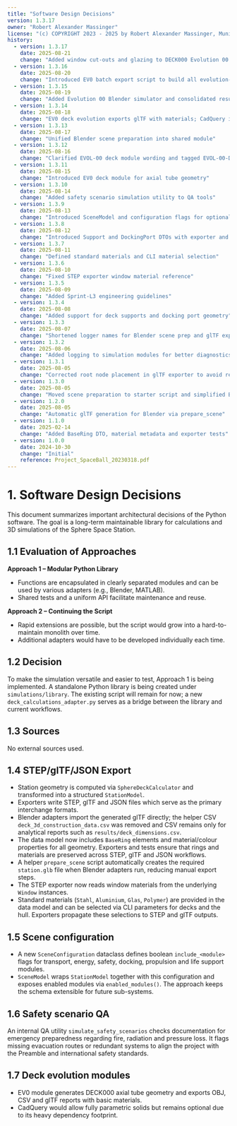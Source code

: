 ```yaml
---
title: "Software Design Decisions"
version: 1.3.17
owner: "Robert Alexander Massinger"
license: "(c) COPYRIGHT 2023 - 2025 by Robert Alexander Massinger, Munich, Germany. ALL RIGHTS RESERVED."
history:
  - version: 1.3.17
    date: 2025-08-21
    change: "Added window cut-outs and glazing to DECK000 Evolution 00 module"
  - version: 1.3.16
    date: 2025-08-20
    change: "Introduced EV0 batch export script to build all evolution-00 results"
  - version: 1.3.15
    date: 2025-08-19
    change: "Added Evolution 00 Blender simulator and consolidated results directory"
  - version: 1.3.14
    date: 2025-08-18
    change: "EV0 deck evolution exports glTF with materials; CadQuery integration reviewed"
  - version: 1.3.13
    date: 2025-08-17
    change: "Unified Blender scene preparation into shared module"
  - version: 1.3.12
    date: 2025-08-16
    change: "Clarified EVOL-00 deck module wording and tagged EVOL-00-DECK000-v0.1.0"
  - version: 1.3.11
    date: 2025-08-15
    change: "Introduced EV0 deck module for axial tube geometry"
  - version: 1.3.10
    date: 2025-08-14
    change: "Added safety scenario simulation utility to QA tools"
  - version: 1.3.9
    date: 2025-08-13
    change: "Introduced SceneModel and configuration flags for optional modules"
  - version: 1.3.8
    date: 2025-08-12
    change: "Introduced Support and DockingPort DTOs with exporter and CLI integration"
  - version: 1.3.7
    date: 2025-08-11
    change: "Defined standard materials and CLI material selection"
  - version: 1.3.6
    date: 2025-08-10
    change: "Fixed STEP exporter window material reference"
  - version: 1.3.5
    date: 2025-08-09
    change: "Added Sprint-L3 engineering guidelines"
  - version: 1.3.4
    date: 2025-08-08
    change: "Added support for deck supports and docking port geometry"
  - version: 1.3.3
    date: 2025-08-07
    change: "Shortened logger names for Blender scene prep and glTF exporter"
  - version: 1.3.2
    date: 2025-08-06
    change: "Added logging to simulation modules for better diagnostics"
  - version: 1.3.1
    date: 2025-08-05
    change: "Corrected root node placement in glTF exporter to avoid recursion"
  - version: 1.3.0
    date: 2025-08-05
    change: "Moved scene preparation to starter script and simplified Blender adapter"
  - version: 1.2.0
    date: 2025-08-05
    change: "Automatic glTF generation for Blender via prepare_scene"
  - version: 1.1.0
    date: 2025-02-14
    change: "Added BaseRing DTO, material metadata and exporter tests"
  - version: 1.0.0
    date: 2024-10-30
    change: "Initial"
    reference: Project_SpaceBall_20230318.pdf
---
```

# 1. Software Design Decisions

This document summarizes important architectural decisions of the Python software. The goal is a long-term maintainable library
for calculations and 3D simulations of the Sphere Space Station.

## 1.1 Evaluation of Approaches

**Approach 1 – Modular Python Library**
- Functions are encapsulated in clearly separated modules and can be used by various adapters (e.g., Blender, MATLAB).
- Shared tests and a uniform API facilitate maintenance and reuse.

**Approach 2 – Continuing the Script**
- Rapid extensions are possible, but the script would grow into a hard-to-maintain monolith over time.
- Additional adapters would have to be developed individually each time.

## 1.2 Decision

To make the simulation versatile and easier to test, Approach 1 is being implemented. A standalone Python library is being created under `simulations/library`. The existing script will remain for now; a new `deck_calculations_adapter.py` serves as a bridge between the library and current workflows.

## 1.3 Sources

No external sources used.

## 1.4 STEP/glTF/JSON Export

- Station geometry is computed via `SphereDeckCalculator` and transformed into a structured `StationModel`.
- Exporters write STEP, glTF and JSON files which serve as the primary interchange formats.
- Blender adapters import the generated glTF directly; the helper CSV `deck_3d_construction_data.csv` was removed and CSV remains only for analytical reports such as `results/deck_dimensions.csv`.
- The data model now includes `BaseRing` elements and material/colour properties for all geometry. Exporters and tests ensure that rings and materials are preserved across STEP, glTF and JSON workflows.
- A helper `prepare_scene` script automatically creates the required `station.glb`
  file when Blender adapters run, reducing manual export steps.
- The STEP exporter now reads window materials from the underlying `Window` instances.
- Standard materials (`Stahl`, `Aluminium`, `Glas`, `Polymer`) are provided in the data model and can be selected via CLI parameters for decks and the hull. Exporters propagate these selections to STEP and glTF outputs.

## 1.5 Scene configuration

- A new `SceneConfiguration` dataclass defines boolean `include_<module>` flags for transport,
  energy, safety, docking, propulsion and life support modules.
- `SceneModel` wraps `StationModel` together with this configuration and exposes enabled
  modules via `enabled_modules()`. The approach keeps the schema extensible for future
  sub-systems.

## 1.6 Safety scenario QA

An internal QA utility `simulate_safety_scenarios` checks documentation for
emergency preparedness regarding fire, radiation and pressure loss. It flags
missing evacuation routes or redundant systems to align the project with the
Preamble and international safety standards.

## 1.7 Deck evolution modules

- EV0 module generates DECK000 axial tube geometry and exports OBJ, CSV and glTF reports with basic materials.
- CadQuery would allow fully parametric solids but remains optional due to its heavy dependency footprint.
